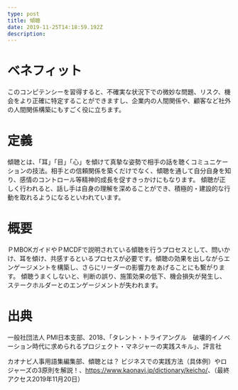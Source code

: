 ```yaml
---
type: post
title: 傾聴
date: 2019-11-25T14:18:59.192Z
description:
---
```

# ベネフィット

このコンピテンシーを習得すると、不確実な状況下での微妙な問題、リスク、機会をより正確に特定することができますし、企業内の人間関係や、顧客など社外の人間関係構築にもすごく役に立ちます。

# 定義

傾聴とは、「耳」「目」「心」を傾けて真摯な姿勢で相手の話を聴くコミュニケーションの技法。相手との信頼関係を築くだけでなく、傾聴を通して自分自身を知り、感情のコントロール等精神的成長を促すきっかけにもなります。
傾聴が正しく行われると、話し手は自身の理解を深めることができ、積極的・建設的な行動を取れるようになるといわれています。

# 概要

ＰMBOKガイドやＰMCDFで説明されている傾聴を行うプロセスとして、問いかけ、耳を傾け、共感するといるプロセスが必要です。傾聴の効果を出しながらエンゲージメントを構築し、さらにリーダーの影響力をあげることにも繋がります。
傾聴うまくしないと、判断の誤り、施策効果の低下、機会損失が発生し、ステークホルダーとのエンゲージメントが失われます。

# 出典

一般社団法人 PMI日本支部、2018、「タレント・トライアングル　破壊的イノベーション時代に求められるプロジェクト・マネジャーの実践スキル」、評言社

カオナビ人事用語集編集部、傾聴とは？ ビジネスでの実践方法（具体例）やロジャーズの3原則を解説！、<https://www.kaonavi.jp/dictionary/keicho/>、（最終アクセス2019年11月20日）
